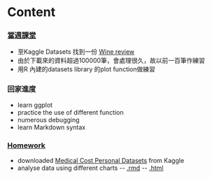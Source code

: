 # Content
### [當週課堂](https://github.com/richlay/Rlanguage/tree/master/week_3/course)
- 至Kaggle Datasets 找到一份 [Wine review](https://www.kaggle.com/zynicide/wine-reviews)
- 由於下載來的資料超過100000筆，會處理很久，故以前一百筆作練習
- 用R 內建的datasets library 的plot function做練習
### 回家進度
- learn ggplot
- practice the use of different function
- numerous debugging
- learn Markdown syntax
### [Homework](https://github.com/richlay/Rlanguage/tree/master/week_3/hw)
- downloaded [Medical Cost Personal Datasets](https://www.kaggle.com/mirichoi0218/insurance) from Kaggle
- analyse data using different charts
  -- [.rmd](https://github.com/richlay/Rlanguage/blob/master/week_3/hw/insurancedata.Rmd)
  -- [.html](https://richlay.github.io/Rlanguage/week_3/hw/insurancedata.html)

